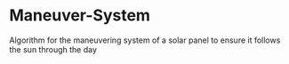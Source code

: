# Maneuver-System

Algorithm for the maneuvering system of a solar panel to ensure it follows the sun through the day
